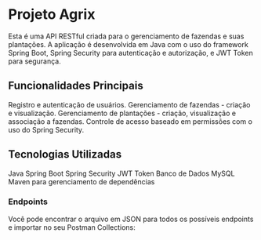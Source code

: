 # Projeto Agrix

Esta é uma API RESTful criada para o gerenciamento de fazendas e suas plantações. A aplicação é desenvolvida em Java com o uso do framework Spring Boot, Spring Security para autenticação e autorização, e JWT Token para segurança.

## Funcionalidades Principais
Registro e autenticação de usuários.
Gerenciamento de fazendas - criação e visualização.
Gerenciamento de plantações - criação, visualização e associação a fazendas.
Controle de acesso baseado em permissões com o uso do Spring Security.

## Tecnologias Utilizadas
Java
Spring Boot
Spring Security
JWT Token
Banco de Dados MySQL
Maven para gerenciamento de dependências

### Endpoints

Você pode encontrar o arquivo em JSON para todos os possíveis endpoints e importar no seu Postman Collections:
